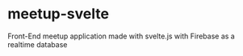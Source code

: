# meetup-svelte
Front-End meetup application made with svelte.js with Firebase as a realtime database 
